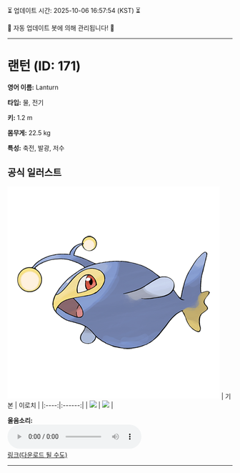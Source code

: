
⏳ 업데이트 시간: 2025-10-06 16:57:54 (KST) ⏳

🤖 자동 업데이트 봇에 의해 관리됩니다! 🤖

---

# 랜턴 (ID: 171)
**영어 이름:** Lanturn

**타입:** 물, 전기

**키:** 1.2 m

**몸무게:** 22.5 kg

**특성:** 축전, 발광, 저수

## 공식 일러스트
![](https://raw.githubusercontent.com/PokeAPI/sprites/master/sprites/pokemon/other/official-artwork/171.png)
| 기본 | 이로치 |
|:----:|:------:|
| <img src="http://play.pokemonshowdown.com/sprites/ani/lanturn.gif" width="200"> | <img src="http://play.pokemonshowdown.com/sprites/ani-shiny/lanturn.gif" width="200"> |

**울음소리:**<br><audio controls src="https://raw.githubusercontent.com/PokeAPI/cries/main/cries/pokemon/latest/171.ogg"></audio><br> [링크(다운로드 될 수도)](https://raw.githubusercontent.com/PokeAPI/cries/main/cries/pokemon/latest/171.ogg)


---
